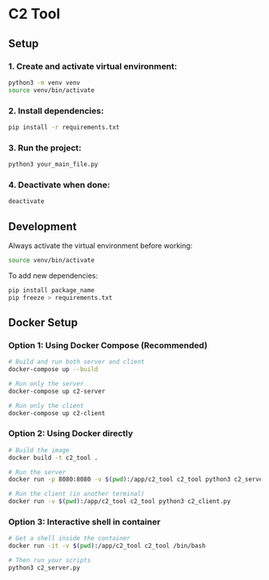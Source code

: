 # C2 Tool

## Setup

### 1. Create and activate virtual environment:
```bash
python3 -m venv venv
source venv/bin/activate
```

### 2. Install dependencies:
```bash
pip install -r requirements.txt
```

### 3. Run the project:
```bash
python3 your_main_file.py
```

### 4. Deactivate when done:
```bash
deactivate
```

## Development

Always activate the virtual environment before working:
```bash
source venv/bin/activate
```

To add new dependencies:
```bash
pip install package_name
pip freeze > requirements.txt
```

## Docker Setup

### Option 1: Using Docker Compose (Recommended)
```bash
# Build and run both server and client
docker-compose up --build

# Run only the server
docker-compose up c2-server

# Run only the client
docker-compose up c2-client
```

### Option 2: Using Docker directly
```bash
# Build the image
docker build -t c2_tool .

# Run the server
docker run -p 8080:8080 -v $(pwd):/app/c2_tool c2_tool python3 c2_server.py

# Run the client (in another terminal)
docker run -v $(pwd):/app/c2_tool c2_tool python3 c2_client.py
```

### Option 3: Interactive shell in container
```bash
# Get a shell inside the container
docker run -it -v $(pwd):/app/c2_tool c2_tool /bin/bash

# Then run your scripts
python3 c2_server.py
```
